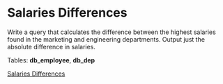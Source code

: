# Salaries Differences
<p>Write a query that calculates the difference between the highest salaries found in the marketing and engineering departments. Output just the absolute difference in salaries.</p>

Tables: **db_employee**, **db_dep**

[Salaries Differences](https://platform.stratascratch.com/coding/10308-salaries-differences?code_type=1)
